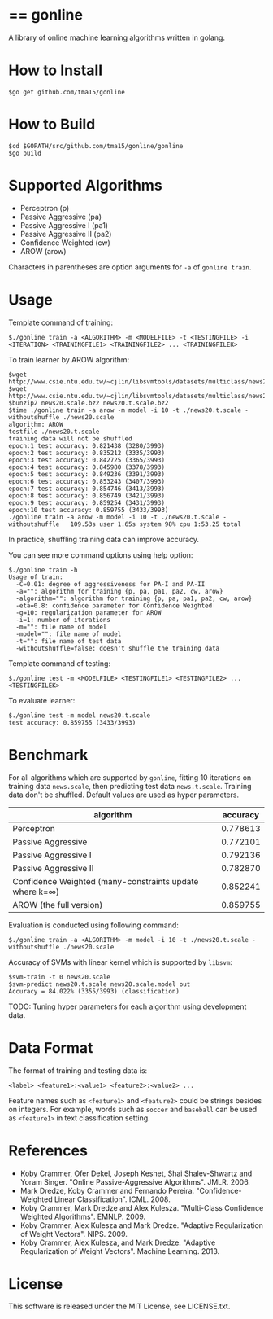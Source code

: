 ==
gonline
==
A library of online machine learning algorithms written in golang.

How to Install
==
```
$go get github.com/tma15/gonline
```

How to Build
==
```
$cd $GOPATH/src/github.com/tma15/gonline/gonline
$go build
```

Supported Algorithms
==
- Perceptron (p)
- Passive Aggressive (pa)
- Passive Aggressive I (pa1)
- Passive Aggressive II (pa2)
- Confidence Weighted (cw)
- AROW (arow)

Characters in parentheses are option arguments for `-a` of `gonline train`.


Usage
==
Template command of training:
```
$./gonline train -a <ALGORITHM> -m <MODELFILE> -t <TESTINGFILE> -i <ITERATION> <TRAININGFILE1> <TRAININGFILE2> ... <TRAININGFILEK>
```

To train learner by AROW algorithm:
```
$wget http://www.csie.ntu.edu.tw/~cjlin/libsvmtools/datasets/multiclass/news20.scale.bz2
$wget http://www.csie.ntu.edu.tw/~cjlin/libsvmtools/datasets/multiclass/news20.t.scale.bz2
$bunzip2 news20.scale.bz2 news20.t.scale.bz2
$time ./gonline train -a arow -m model -i 10 -t ./news20.t.scale -withoutshuffle ./news20.scale
algorithm: AROW
testfile ./news20.t.scale
training data will not be shuffled
epoch:1 test accuracy: 0.821438 (3280/3993)
epoch:2 test accuracy: 0.835212 (3335/3993)
epoch:3 test accuracy: 0.842725 (3365/3993)
epoch:4 test accuracy: 0.845980 (3378/3993)
epoch:5 test accuracy: 0.849236 (3391/3993)
epoch:6 test accuracy: 0.853243 (3407/3993)
epoch:7 test accuracy: 0.854746 (3413/3993)
epoch:8 test accuracy: 0.856749 (3421/3993)
epoch:9 test accuracy: 0.859254 (3431/3993)
epoch:10 test accuracy: 0.859755 (3433/3993)
./gonline train -a arow -m model -i 10 -t ./news20.t.scale -withoutshuffle   109.53s user 1.65s system 98% cpu 1:53.25 total
```

In practice, shuffling training data can improve accuracy.

You can see more command options using help option:

```
$./gonline train -h
Usage of train:
  -C=0.01: degree of aggressiveness for PA-I and PA-II
  -a="": algorithm for training {p, pa, pa1, pa2, cw, arow}
  -algorithm="": algorithm for training {p, pa, pa1, pa2, cw, arow}
  -eta=0.8: confidence parameter for Confidence Weighted
  -g=10: regularization parameter for AROW
  -i=1: number of iterations
  -m="": file name of model
  -model="": file name of model
  -t="": file name of test data
  -withoutshuffle=false: doesn't shuffle the training data
```

Template command of testing:
```
$./gonline test -m <MODELFILE> <TESTINGFILE1> <TESTINGFILE2> ... <TESTINGFILEK>
```

To evaluate learner:

```
$./gonline test -m model news20.t.scale
test accuracy: 0.859755 (3433/3993)
```

Benchmark
==
For all algorithms which are supported by `gonline`, fitting 10 iterations on training data `news.scale`, then predicting test data `news.t.scale`. Training data don't be shuffled. Default values are used as hyper parameters.

|algorithm|accuracy|
|---------|--------|
|Perceptron|0.778613|
|Passive Aggressive|0.772101|
|Passive Aggressive I|0.792136|
|Passive Aggressive II|0.782870|
|Confidence Weighted (many-constraints update where k=∞)|0.852241|
|AROW (the full version)|0.859755|

Evaluation is conducted using following command:
```
$./gonline train -a <ALGORITHM> -m model -i 10 -t ./news20.t.scale -withoutshuffle ./news20.scale
```

Accuracy of SVMs with linear kernel which is supported by `libsvm`:
```
$svm-train -t 0 news20.scale
$svm-predict news20.t.scale news20.scale.model out
Accuracy = 84.022% (3355/3993) (classification)
```

TODO: Tuning hyper parameters for each algorithm using development data.

Data Format
==
The format of training and testing data is:

```
<label> <feature1>:<value1> <feature2>:<value2> ...
```

Feature names such as `<feature1>` and `<feature2>` could be strings besides on integers. For example, words such as `soccer` and `baseball` can be used as `<feature1>` in text classification setting.

References
==
- Koby Crammer, Ofer Dekel, Joseph Keshet, Shai Shalev-Shwartz and Yoram Singer. "Online Passive-Aggressive Algorithms". JMLR. 2006.
- Mark Dredze, Koby Crammer and Fernando Pereira. "Confidence-Weighted Linear Classification". ICML. 2008.
- Koby Crammer, Mark Dredze and Alex Kulesza. "Multi-Class Confidence Weighted Algorithms". EMNLP. 2009.
- Koby Crammer, Alex Kulesza and Mark Dredze. "Adaptive Regularization of Weight Vectors". NIPS. 2009.
- Koby Crammer, Alex Kulesza, and Mark Dredze. "Adaptive Regularization of Weight Vectors". Machine Learning. 2013.

License
==
This software is released under the MIT License, see LICENSE.txt.

